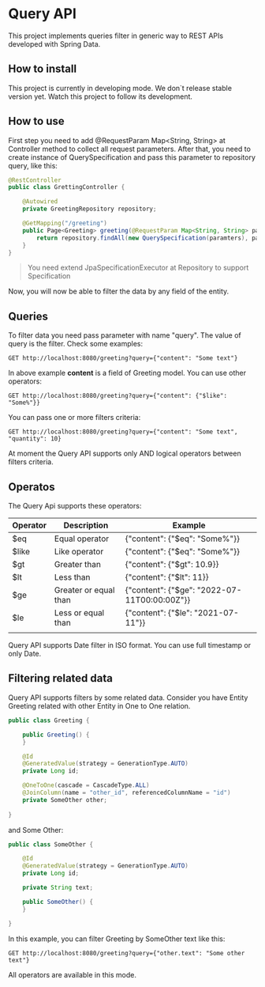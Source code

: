 # Query API

This project implements queries filter in generic way to REST APIs developed with Spring Data.

## How to install

This project is currently in developing mode. We don`t release stable version yet. Watch this project to follow its development.

## How to use

First step you need to add @RequestParam Map<String, String> at Controller method to collect all request parameters. After that, you need to create instance of QuerySpecification and pass this parameter to repository query, like this:

```java
@RestController
public class GrettingController {

    @Autowired
    private GreetingRepository repository;

    @GetMapping("/greeting")
    public Page<Greeting> greeting(@RequestParam Map<String, String> parameters, Pageable pageable) {
        return repository.findAll(new QuerySpecification(paramters), pageable);
    }
}
```

> You need extend JpaSpecificationExecutor at Repository to support Specification


Now, you will now be able to filter the data by any field of the entity.

## Queries

To filter data you need pass parameter with name "query". The value of query is the filter. Check some examples:

```
GET http://localhost:8080/greeting?query={"content": "Some text"}
```

In above example **content** is a field of Greeting model. You can use other operators:

```
GET http://localhost:8080/greeting?query={"content": {"$like": "Some%"}}
```

You can pass one or more filters criteria:

```
GET http://localhost:8080/greeting?query={"content": "Some text", "quantity": 10}
```

At moment the Query API supports only AND logical operators between filters criteria.

## Operatos

The Query Api supports these operators:

| Operator | Description           | Example                                      |
|----------|-----------------------|----------------------------------------------|
| $eq      | Equal operator        | {"content": {"$eq": "Some%"}}                |
| $like    | Like operator         | {"content": {"$eq": "Some%"}}                |
| $gt      | Greater than          | {"content": {"$gt": 10.9}}                   |
| $lt      | Less than             | {"content": {"$lt": 11}}                     |
| $ge      | Greater or equal than | {"content": {"$ge": "2022-07-11T00:00:00Z"}} |
| $le      | Less or equal than    | {"content": {"$le": "2021-07-11"}}           |
|          |                       |                                              |

Query API supports Date filter in ISO format. You can use full timestamp or only Date.

## Filtering related data

Query API supports filters by some related data. Consider you have Entity Greeting related with other Entity in One to One relation.

```java
public class Greeting {

    public Greeting() {
    }

    @Id
    @GeneratedValue(strategy = GenerationType.AUTO)
    private Long id;

    @OneToOne(cascade = CascadeType.ALL)
    @JoinColumn(name = "other_id", referencedColumnName = "id")
    private SomeOther other;
    
}
```

and Some Other:

```java
public class SomeOther {

    @Id
    @GeneratedValue(strategy = GenerationType.AUTO)
    private Long id;

    private String text;

    public SomeOther() {
    }

}
```

In this example, you can filter Greeting by SomeOther text like this:

```
GET http://localhost:8080/greeting?query={"other.text": "Some other text"}
```

All operators are available in this mode.